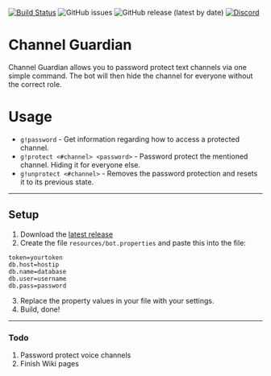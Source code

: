 [![Build Status](https://travis-ci.org/condolent/channel-guardian.svg?branch=master)](https://travis-ci.org/condolent/channel-guardian) ![GitHub issues](https://img.shields.io/github/issues/condolent/channel-guardian) ![GitHub release (latest by date)](https://img.shields.io/github/v/release/condolent/channel-guardian) [![Discord](https://img.shields.io/discord/702177588038074468)](https://discord.gg/CBDT4eV)
# Channel Guardian
Channel Guardian allows you to password protect text channels via one simple command. The bot will then hide the channel for everyone without the correct role.

# Usage
* `g!password` - Get information regarding how to access a protected channel.
* `g!protect <#channel> <password>` - Password protect the mentioned channel. Hiding it for everyone else.
* `g!unprotect <#channel>` - Removes the password protection and resets it to its previous state.

---

## Setup
1. Download the [latest release](https://github.com/condolent/channel-guardian/releases/latest)
2. Create the file `resources/bot.properties` and paste this into the file:
```properties
token=yourtoken
db.host=hostip
db.name=database
db.user=username
db.pass=password
```
3. Replace the property values in your file with your settings.
4. Build, done!

---

### Todo
1. Password protect voice channels
2. Finish Wiki pages